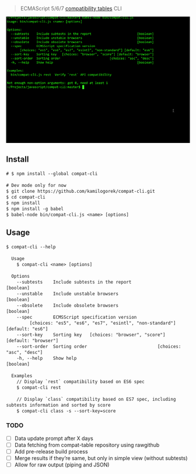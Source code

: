 > ECMAScript 5/6/7 [compatibility tables](https://github.com/kangax/compat-table) CLI

![](https://github.com/kamilogorek/compat-cli/blob/master/demo.gif)

## Install

```shell
# $ npm install --global compat-cli

# Dev mode only for now
$ git clone https://github.com/kamilogorek/compat-cli.git
$ cd compat-cli
$ npm install
$ npm install -g babel
$ babel-node bin/compat-cli.js <name> [options]
```

## Usage

```
$ compat-cli --help

  Usage
    $ compat-cli <name> [options]

  Options
    --subtests    Include subtests in the report                         [boolean]
    --unstable    Include unstable browsers                              [boolean]
    --obsolete    Include obsolete browsers                              [boolean]
    --spec        ECMSScript specification version
         [choices: "es5", "es6", "es7", "esintl", "non-standard"] [default: "es6"]
    --sort-key    Sorting key   [choices: "browser", "score"] [default: "browser"]
    --sort-order  Sorting order                           [choices: "asc", "desc"]
    -h, --help    Show help                                              [boolean]

  Examples
    // Display `rest` compatibility based on ES6 spec
    $ compat-cli rest

    // Display `class` compatibility based on ES7 spec, including subtests information and sorted by score
    $ compat-cli class -s --sort-key=score
```

### TODO

- [ ] Data update prompt after X days
- [ ] Data fetching from compat-table repository using rawgithub
- [ ] Add pre-release build process
- [ ] Merge results if they’re same, but only in simple view (without subtests)
- [ ] Allow for raw output (piping and JSON)
